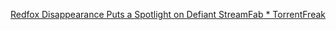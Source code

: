 
[Redfox Disappearance Puts a Spotlight on Defiant StreamFab * TorrentFreak](https://torrentfreak.com/redfox-disappearance-puts-a-spotlight-on-defiant-streamfab-240610/)
